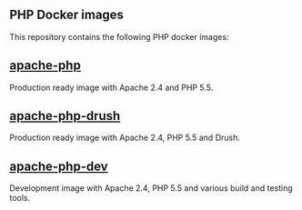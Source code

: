 PHP Docker images
-----------------

This repository contains the following PHP docker images:


[apache-php](apache-php/README.md)
----------------------------------
Production ready image with Apache 2.4 and PHP 5.5.


[apache-php-drush](apache-php-drush/README.md)
----------------------------------------------
Production ready image with Apache 2.4, PHP 5.5 and Drush.


[apache-php-dev](apache-php-dev/README.md)
------------------------------------------
Development image with Apache 2.4, PHP 5.5 and various build and testing tools.

